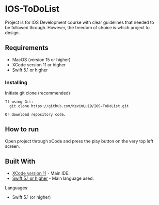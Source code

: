 # IOS-ToDoList

Project is for IOS Development course with clear guidelines that needed to be followed through. However, the freedom of choice is which project to design.

## Requirements
* MacOS (version 15 or higher) 
* XCode version 11 or higher
* Swift 5.1 or higher

### Installing

Initiate git clone (recommended)
```
If using Git: 
  git clone https://github.com/KevinLu19/IOS-ToDoList.git
  
Or download repository code.

```

## How to run

Open project through xCode and press the play button on the very top left screen.

## Built With

* [XCode version 11](https://apps.apple.com/us/app/xcode/id497799835?mt=12) - Main IDE.
* [Swift 5.1 or higher](https://docs.swift.org/swift-book/index.html) - Main language used.

Languages: 
* Swift 5.1 (or higher)
